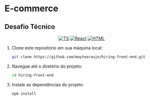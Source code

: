 # E-commerce
## Desafio Técnico

<div align="center">

  [![TS](https://img.shields.io/badge/Feito%20com-TypeScript-F6D8C6)](#) 
  [![React](https://img.shields.io/badge/Feito%20com-React-F6D8C6)](#) 
  [![HTML](https://img.shields.io/badge/Feito%20com-HTML-F6D8C6)](#) 
  
  
</div>

1. Clone este repositório em sua máquina local:

     ```bash
     git clone https://github.com/maytearaujo/hiring-front-end.git
     ```
2. Navegue até o diretório do projeto:

    ```bash
    cd hiring-front-end
    ```
3. Instale as dependências do projeto:
   
    ```bash
    npm install
     